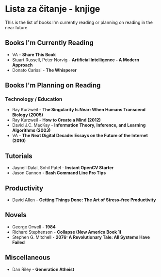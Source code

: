 # Lista za čitanje - knjige

This is the list of books I'm currently reading or planning on reading in the near future.

## Books I'm Currently Reading

* VA - **Share This Book**
* Stuart Russell, Peter Norvig - **Artificial Intelligence - A Modern Approach**
* Donato Carissi - **The Whisperer**

## Books I'm Planning on Reading

### Technology / Education

* Ray Kurzweil - **The Singularity Is Near: When Humans Transcend Biology (2005)**
* Ray Kurzweil - **How to Create a Mind (2012)**
* David J.C. MacKay - **Information Theory, Inference, and Learning Algorithms (2003)**
* VA - **The Next Digital Decade: Essays on the Future of the Internet (2010)**

## Tutorials

* Jayneil Dalal, Sohil Patel - **Instant OpenCV Starter**
* Jason Cannon - **Bash Command Line Pro Tips**

## Productivity

* David Allen - **Getting Things Done: The Art of Stress-free Productivity**

## Novels

* George Orwell - **1984**
* Richard Stephenson - **Collapse (New America Book 1)**
* Stephen G. Mitchell - **2076: A Revolutionary Tale: All Systems Have Failed**
## Miscellaneous

* Dan Riley - **Generation Atheist**
